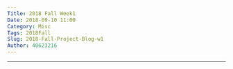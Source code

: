 ```yaml
---
Title: 2018 Fall Week1
Date: 2018-09-10 11:00
Category: Misc
Tags: 2018Fall
Slug: 2018-Fall-Project-Blog-w1
Author: 40623216
---
```





<!-- PELICAN_END_SUMMARY -->


----



